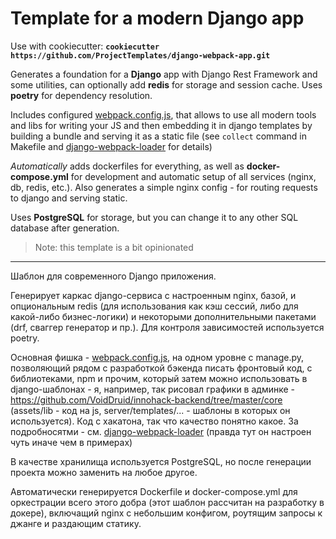 # Template for a modern Django app

Use with cookiecutter: **`cookiecutter https://github.com/ProjectTemplates/django-webpack-app.git`**

Generates a foundation for a **Django** app with Django Rest Framework and some utilities, can optionally add **redis** for storage and session cache. Uses **poetry** for dependency resolution.

Includes configured [webpack.config.js](https://github.com/ProjectTemplates/django-webpack-app/blob/master/%7B%7Bcookiecutter.project_name%7D%7D/core/webpack.config.js), that allows to use all modern tools and libs for writing your JS and then embedding it in django templates by building a bundle and serving it as a static file (see `collect` command in Makefile and [django-webpack-loader](https://github.com/jezdez/django-webpack-loader) for details)

*Automatically* adds dockerfiles for everything, as well as **docker-compose.yml** for development and automatic setup of all services (nginx, db, redis, etc.). Also generates a simple nginx config - for routing requests to django and serving static.

Uses **PostgreSQL** for storage, but you can change it to any other SQL database after generation.

> Note: this template is a bit opinionated

---

Шаблон для современного Django приложения.

Генерирует каркас django-сервиса с настроенным nginx, базой, и опциональным redis (для использования как кэш сессий, либо для какой-либо бизнес-логики) и некоторыми дополнительными пакетами (drf, сваггер генератор и пр.). Для контроля зависимостей используется poetry.

Основная фишка - [webpack.config.js](https://github.com/ProjectTemplates/django-webpack-app/blob/master/%7B%7Bcookiecutter.project_name%7D%7D/core/webpack.config.js), на одном уровне с manage.py, позволяющий рядом с разработкой бэкенда писать фронтовый код, с библиотеками, npm и прочим, который затем можно использовать в django-шаблонах - я, например, так рисовал графики в админке - https://github.com/VoidDruid/innohack-backend/tree/master/core (assets/lib - код на js, server/templates/... - шаблоны в которых он используется). Код с хакатона, так что качество понятно какое.
За подробносятми - см. [django-webpack-loader](https://github.com/jezdez/django-webpack-loader) (правда тут он настроен чуть иначе чем в примерах)

В качестве хранилища используется PostgreSQL, но после генерации проекта можно заменить на любое другое.

Автоматически генерируется Dockerfile и docker-compose.yml для оркестрации всего этого добра (этот шаблон рассчитан на разработку в докере), включащий nginx с небольшим конфигом, роутящим запросы к джанге и раздающим статику.
